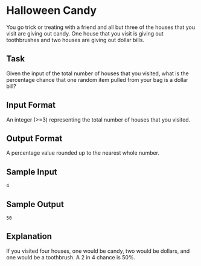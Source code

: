 # Halloween Candy
 
You go trick or treating with a friend and all but three of the houses that you visit are giving out candy. One house that you visit is giving out toothbrushes and two houses are giving out dollar bills. 

## Task
Given the input of the total number of houses that you visited, what is the percentage chance that one random item pulled from your bag is a dollar bill? 

## Input Format 
An integer (>=3) representing the total number of houses that you visited. 

## Output Format
A percentage value rounded up to the nearest whole number.

## Sample Input
```
4
```

## Sample Output 
```
50
```

## Explanation 
If you visited four houses, one would be candy, two would be dollars, and one would be a toothbrush. A 2 in 4 chance is 50%.
